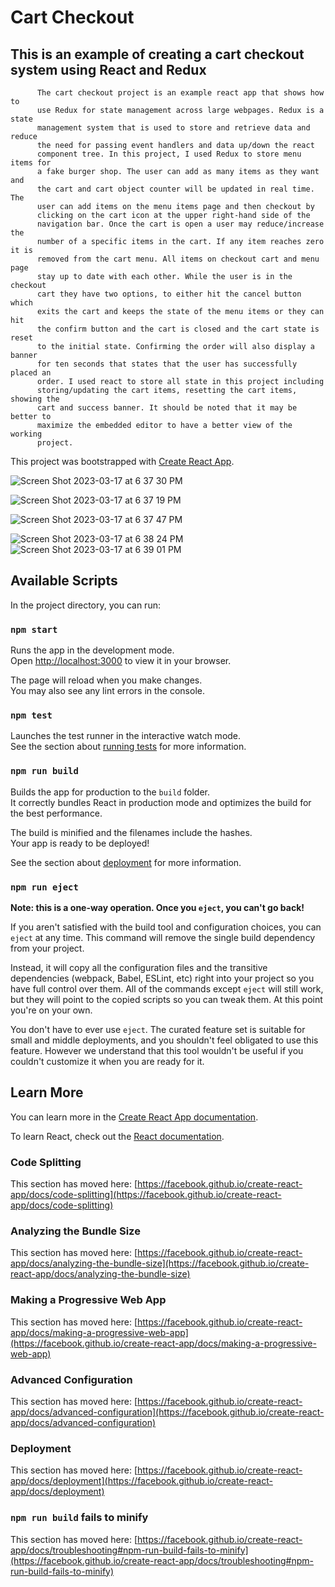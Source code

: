 # Cart Checkout

## This is an example of creating a cart checkout system using React and Redux

          The cart checkout project is an example react app that shows how to
          use Redux for state management across large webpages. Redux is a state
          management system that is used to store and retrieve data and reduce
          the need for passing event handlers and data up/down the react
          component tree. In this project, I used Redux to store menu items for
          a fake burger shop. The user can add as many items as they want and
          the cart and cart object counter will be updated in real time. The
          user can add items on the menu items page and then checkout by
          clicking on the cart icon at the upper right-hand side of the
          navigation bar. Once the cart is open a user may reduce/increase the
          number of a specific items in the cart. If any item reaches zero it is
          removed from the cart menu. All items on checkout cart and menu page
          stay up to date with each other. While the user is in the checkout
          cart they have two options, to either hit the cancel button which
          exits the cart and keeps the state of the menu items or they can hit
          the confirm button and the cart is closed and the cart state is reset
          to the initial state. Confirming the order will also display a banner
          for ten seconds that states that the user has successfully placed an
          order. I used react to store all state in this project including
          storing/updating the cart items, resetting the cart items, showing the
          cart and success banner. It should be noted that it may be better to
          maximize the embedded editor to have a better view of the working
          project. 

This project was bootstrapped with [Create React App](https://github.com/facebook/create-react-app).

![Screen Shot 2023-03-17 at 6 37 30 PM](https://user-images.githubusercontent.com/29494588/226073915-48f37dce-fcc3-44f1-acf4-9299760e077a.png)

![Screen Shot 2023-03-17 at 6 37 19 PM](https://user-images.githubusercontent.com/29494588/226073924-f2b209b1-8e99-4226-ae79-a1fe9e9ca3b0.png)

![Screen Shot 2023-03-17 at 6 37 47 PM](https://user-images.githubusercontent.com/29494588/226074031-5fe1b6c3-15d8-48a4-b20c-5d99943337ba.png)

![Screen Shot 2023-03-17 at 6 38 24 PM](https://user-images.githubusercontent.com/29494588/226073934-bda47889-c58c-4a04-8b27-97bc788fc73b.png)
![Screen Shot 2023-03-17 at 6 39 01 PM](https://user-images.githubusercontent.com/29494588/226073945-af6374ce-9d79-4c2d-960b-3b0fcc27000b.png)

## Available Scripts

In the project directory, you can run:

### `npm start`

Runs the app in the development mode.\
Open [http://localhost:3000](http://localhost:3000) to view it in your browser.

The page will reload when you make changes.\
You may also see any lint errors in the console.

### `npm test`

Launches the test runner in the interactive watch mode.\
See the section about [running tests](https://facebook.github.io/create-react-app/docs/running-tests) for more information.

### `npm run build`

Builds the app for production to the `build` folder.\
It correctly bundles React in production mode and optimizes the build for the best performance.

The build is minified and the filenames include the hashes.\
Your app is ready to be deployed!

See the section about [deployment](https://facebook.github.io/create-react-app/docs/deployment) for more information.

### `npm run eject`

**Note: this is a one-way operation. Once you `eject`, you can't go back!**

If you aren't satisfied with the build tool and configuration choices, you can `eject` at any time. This command will remove the single build dependency from your project.

Instead, it will copy all the configuration files and the transitive dependencies (webpack, Babel, ESLint, etc) right into your project so you have full control over them. All of the commands except `eject` will still work, but they will point to the copied scripts so you can tweak them. At this point you're on your own.

You don't have to ever use `eject`. The curated feature set is suitable for small and middle deployments, and you shouldn't feel obligated to use this feature. However we understand that this tool wouldn't be useful if you couldn't customize it when you are ready for it.

## Learn More

You can learn more in the [Create React App documentation](https://facebook.github.io/create-react-app/docs/getting-started).

To learn React, check out the [React documentation](https://reactjs.org/).

### Code Splitting

This section has moved here: [https://facebook.github.io/create-react-app/docs/code-splitting](https://facebook.github.io/create-react-app/docs/code-splitting)

### Analyzing the Bundle Size

This section has moved here: [https://facebook.github.io/create-react-app/docs/analyzing-the-bundle-size](https://facebook.github.io/create-react-app/docs/analyzing-the-bundle-size)

### Making a Progressive Web App

This section has moved here: [https://facebook.github.io/create-react-app/docs/making-a-progressive-web-app](https://facebook.github.io/create-react-app/docs/making-a-progressive-web-app)

### Advanced Configuration

This section has moved here: [https://facebook.github.io/create-react-app/docs/advanced-configuration](https://facebook.github.io/create-react-app/docs/advanced-configuration)

### Deployment

This section has moved here: [https://facebook.github.io/create-react-app/docs/deployment](https://facebook.github.io/create-react-app/docs/deployment)

### `npm run build` fails to minify

This section has moved here: [https://facebook.github.io/create-react-app/docs/troubleshooting#npm-run-build-fails-to-minify](https://facebook.github.io/create-react-app/docs/troubleshooting#npm-run-build-fails-to-minify)
